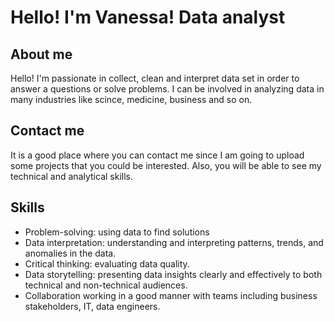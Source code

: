 # Hello! I'm Vanessa! Data analyst
## About me 
Hello! I'm passionate in collect, clean and interpret data set in order to answer a questions or solve problems. I can be involved in analyzing data in many industries like scince, medicine, business and so on. 
## Contact me
It is a good place where you can contact me since I am going to upload some projects that you could be interested. Also, you will be able to see my technical and analytical skills. 
## Skills
- Problem-solving: using data to find solutions 
- Data interpretation: understanding and interpreting patterns, trends, and anomalies in the data.
- Critical thinking: evaluating data quality.
- Data storytelling: presenting data insights clearly and effectively to both technical and non-technical audiences.
- Collaboration working in a good manner with teams including business stakeholders, IT, data engineers.